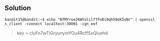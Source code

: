 ## Solution

``` Shell
bandit15@bandit:~$ echo "BfMYroe26WYalil77FoDi9qh59eK5xNr" | openssl s_client -connect localhost:30001 -ign_eof
```

>key = 
cluFn7wTiGryunymYOu4RcffSxQluehd
